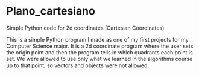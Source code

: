 # Plano_cartesiano
Simple Python code for 2d coordinates (Cartesian Coordinates)

This is a simple Python program I made as one of my first projects for my Computer Science major.
It is a 2d coordinate program where the user sets the origin point and then the program tells in which quadrants each point is set.
We were allowed to use only what we learned in the algorithms course up to that point, so vectors and objects were not allowed.
